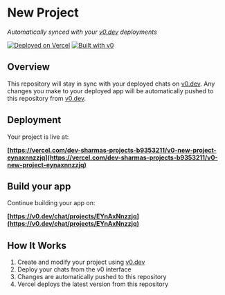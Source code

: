 # New Project

*Automatically synced with your [v0.dev](https://v0.dev) deployments*

[![Deployed on Vercel](https://img.shields.io/badge/Deployed%20on-Vercel-black?style=for-the-badge&logo=vercel)](https://vercel.com/dev-sharmas-projects-b9353211/v0-new-project-eynaxnnzzjq)
[![Built with v0](https://img.shields.io/badge/Built%20with-v0.dev-black?style=for-the-badge)](https://v0.dev/chat/projects/EYnAxNnzzjq)

## Overview

This repository will stay in sync with your deployed chats on [v0.dev](https://v0.dev).
Any changes you make to your deployed app will be automatically pushed to this repository from [v0.dev](https://v0.dev).

## Deployment

Your project is live at:

**[https://vercel.com/dev-sharmas-projects-b9353211/v0-new-project-eynaxnnzzjq](https://vercel.com/dev-sharmas-projects-b9353211/v0-new-project-eynaxnnzzjq)**

## Build your app

Continue building your app on:

**[https://v0.dev/chat/projects/EYnAxNnzzjq](https://v0.dev/chat/projects/EYnAxNnzzjq)**

## How It Works

1. Create and modify your project using [v0.dev](https://v0.dev)
2. Deploy your chats from the v0 interface
3. Changes are automatically pushed to this repository
4. Vercel deploys the latest version from this repository
